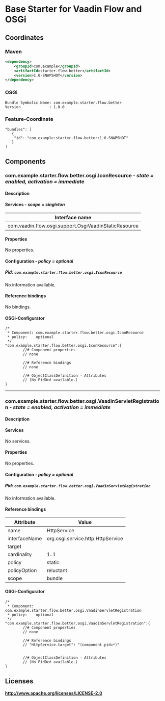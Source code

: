 # Base Starter for Vaadin Flow and OSGi

## Coordinates

### Maven

```xml
<dependency>
    <groupId>com.example</groupId>
    <artifactId>starter.flow.better</artifactId>
    <version>1.0-SNAPSHOT</version>
</dependency>
```

### OSGi

```
Bundle Symbolic Name: com.example.starter.flow.better
Version             : 1.0.0
```

### Feature-Coordinate

```
"bundles": [
   {
    "id": "com.example:starter.flow.better:1.0-SNAPSHOT"
   }
]
```

## Components

### com.example.starter.flow.better.osgi.IconResource - *state = enabled, activation = immediate*

#### Description

#### Services - *scope = singleton*

|Interface name |
|--- |
|com.vaadin.flow.osgi.support.OsgiVaadinStaticResource |

#### Properties

No properties.

#### Configuration - *policy = optional*

##### Pid: `com.example.starter.flow.better.osgi.IconResource`

No information available.

#### Reference bindings

No bindings.

#### OSGi-Configurator


```
/*
 * Component: com.example.starter.flow.better.osgi.IconResource
 * policy:    optional
 */
"com.example.starter.flow.better.osgi.IconResource":{
        //# Component properties
        // none

        //# Reference bindings
        // none

        //# ObjectClassDefinition - Attributes
        // (No PidOcd available.)
}
```

---

### com.example.starter.flow.better.osgi.VaadinServletRegistration - *state = enabled, activation = immediate*

#### Description

#### Services

No services.

#### Properties

No properties.

#### Configuration - *policy = optional*

##### Pid: `com.example.starter.flow.better.osgi.VaadinServletRegistration`

No information available.

#### Reference bindings

|Attribute |Value |
|--- |--- |
|name |HttpService |
|interfaceName |org.osgi.service.http.HttpService |
|target | |
|cardinality |1..1 |
|policy |static |
|policyOption |reluctant |
|scope |bundle |

#### OSGi-Configurator


```
/*
 * Component: com.example.starter.flow.better.osgi.VaadinServletRegistration
 * policy:    optional
 */
"com.example.starter.flow.better.osgi.VaadinServletRegistration":{
        //# Component properties
        // none

        //# Reference bindings
        // "HttpService.target": "(component.pid=*)"


        //# ObjectClassDefinition - Attributes
        // (No PidOcd available.)
}
```

## Licenses

**http://www.apache.org/licenses/LICENSE-2.0**